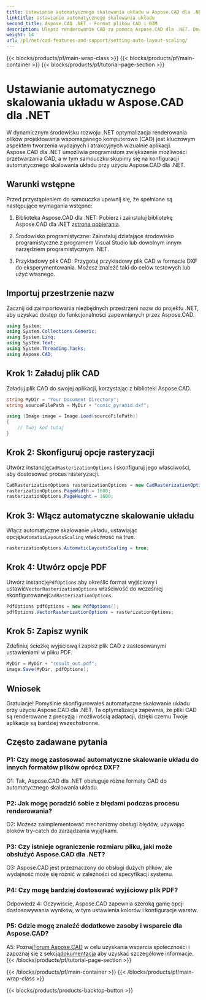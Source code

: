 ```yaml
---
title: Ustawianie automatycznego skalowania układu w Aspose.CAD dla .NET
linktitle: Ustawianie automatycznego skalowania układu
second_title: Aspose.CAD .NET - Format plików CAD i BIM
description: Ulepsz renderowanie CAD za pomocą Aspose.CAD dla .NET. Dowiedz się, jak skonfigurować automatyczne skalowanie układu, aby zapewnić precyzyjne i elastyczne renderowanie plików.
weight: 14
url: /pl/net/cad-features-and-support/setting-auto-layout-scaling/
---
```


{{< blocks/products/pf/main-wrap-class >}}
{{< blocks/products/pf/main-container >}}
{{< blocks/products/pf/tutorial-page-section >}}

# Ustawianie automatycznego skalowania układu w Aspose.CAD dla .NET

W dynamicznym środowisku rozwoju .NET optymalizacja renderowania plików projektowania wspomaganego komputerowo (CAD) jest kluczowym aspektem tworzenia wydajnych i atrakcyjnych wizualnie aplikacji. Aspose.CAD dla .NET umożliwia programistom zwiększenie możliwości przetwarzania CAD, a w tym samouczku skupimy się na konfiguracji automatycznego skalowania układu przy użyciu Aspose.CAD dla .NET.

## Warunki wstępne

Przed przystąpieniem do samouczka upewnij się, że spełnione są następujące wymagania wstępne:

1.  Biblioteka Aspose.CAD dla .NET: Pobierz i zainstaluj bibliotekę Aspose.CAD dla .NET z[strona pobierania](https://releases.aspose.com/cad/net/).

2. Środowisko programistyczne: Zainstaluj działające środowisko programistyczne z programem Visual Studio lub dowolnym innym narzędziem programistycznym .NET.

3. Przykładowy plik CAD: Przygotuj przykładowy plik CAD w formacie DXF do eksperymentowania. Możesz znaleźć taki do celów testowych lub użyć własnego.

## Importuj przestrzenie nazw

Zacznij od zaimportowania niezbędnych przestrzeni nazw do projektu .NET, aby uzyskać dostęp do funkcjonalności zapewnianych przez Aspose.CAD.

```csharp
using System;
using System.Collections.Generic;
using System.Linq;
using System.Text;
using System.Threading.Tasks;
using Aspose.CAD;
```

## Krok 1: Załaduj plik CAD

Załaduj plik CAD do swojej aplikacji, korzystając z biblioteki Aspose.CAD.

```csharp
string MyDir = "Your Document Directory";
string sourceFilePath = MyDir + "conic_pyramid.dxf";

using (Image image = Image.Load(sourceFilePath))
{
    // Twój kod tutaj
}
```

## Krok 2: Skonfiguruj opcje rasteryzacji

 Utwórz instancję`CadRasterizationOptions` i skonfiguruj jego właściwości, aby dostosować proces rasteryzacji.

```csharp
CadRasterizationOptions rasterizationOptions = new CadRasterizationOptions();
rasterizationOptions.PageWidth = 1600;
rasterizationOptions.PageHeight = 1600;
```

## Krok 3: Włącz automatyczne skalowanie układu

 Włącz automatyczne skalowanie układu, ustawiając opcję`AutomaticLayoutsScaling` właściwość na true.

```csharp
rasterizationOptions.AutomaticLayoutsScaling = true;
```

## Krok 4: Utwórz opcje PDF

 Utwórz instancję`PdfOptions` aby określić format wyjściowy i ustawić`VectorRasterizationOptions` właściwość do wcześniej skonfigurowanej`CadRasterizationOptions`.

```csharp
PdfOptions pdfOptions = new PdfOptions();
pdfOptions.VectorRasterizationOptions = rasterizationOptions;
```

## Krok 5: Zapisz wynik

Zdefiniuj ścieżkę wyjściową i zapisz plik CAD z zastosowanymi ustawieniami w pliku PDF.

```csharp
MyDir = MyDir + "result_out.pdf";
image.Save(MyDir, pdfOptions);
```

## Wniosek

Gratulacje! Pomyślnie skonfigurowałeś automatyczne skalowanie układu przy użyciu Aspose.CAD dla .NET. Ta optymalizacja zapewnia, że pliki CAD są renderowane z precyzją i możliwością adaptacji, dzięki czemu Twoje aplikacje są bardziej wszechstronne.

## Często zadawane pytania

### P1: Czy mogę zastosować automatyczne skalowanie układu do innych formatów plików oprócz DXF?

O1: Tak, Aspose.CAD dla .NET obsługuje różne formaty CAD do automatycznego skalowania układu.

### P2: Jak mogę poradzić sobie z błędami podczas procesu renderowania?

O2: Możesz zaimplementować mechanizmy obsługi błędów, używając bloków try-catch do zarządzania wyjątkami.

### P3: Czy istnieje ograniczenie rozmiaru pliku, jaki może obsłużyć Aspose.CAD dla .NET?

O3: Aspose.CAD jest przeznaczony do obsługi dużych plików, ale wydajność może się różnić w zależności od specyfikacji systemu.

### P4: Czy mogę bardziej dostosować wyjściowy plik PDF?

Odpowiedź 4: Oczywiście, Aspose.CAD zapewnia szeroką gamę opcji dostosowywania wyników, w tym ustawienia kolorów i konfiguracje warstw.

### P5: Gdzie mogę znaleźć dodatkowe zasoby i wsparcie dla Aspose.CAD?

 A5: Poznaj[Forum Aspose.CAD](https://forum.aspose.com/c/cad/19) w celu uzyskania wsparcia społeczności i zapoznaj się z sekcją[dokumentacja](https://reference.aspose.com/cad/net/) aby uzyskać szczegółowe informacje.
{{< /blocks/products/pf/tutorial-page-section >}}

{{< /blocks/products/pf/main-container >}}
{{< /blocks/products/pf/main-wrap-class >}}

{{< blocks/products/products-backtop-button >}}
